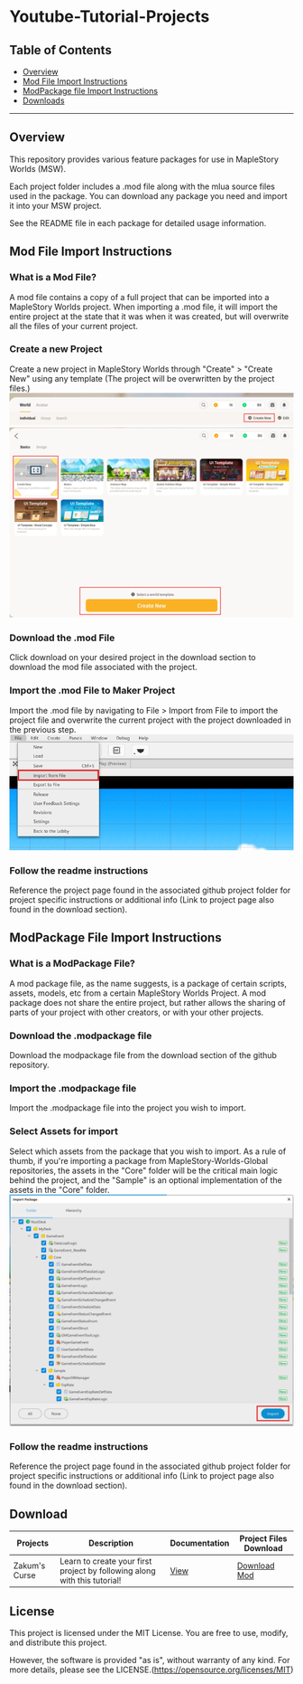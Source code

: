 # Youtube-Tutorial-Projects

## Table of Contents
- [Overview](#overview)
- [Mod File Import Instructions](#mod-file-import-instructions)
- [ModPackage file Import Instructions](#modpackage-file-import-instructions)
- [Downloads](#download)
---


## Overview
This repository provides various feature packages for use in MapleStory Worlds (MSW).

Each project folder includes a .mod file along with the mlua source files used in the package.
You can download any package you need and import it into your MSW project.

See the README file in each package for detailed usage information.

## Mod File Import Instructions

### What is a Mod File?
A mod file contains a copy of a full project that can be imported into a MapleStory Worlds project. When importing a .mod file, it will import the entire project at the state that it was when it was created, but will overwrite all the files of your current project. 

### Create a new Project
Create a new project in MapleStory Worlds through "Create" > "Create New" using any template  (The project will be overwritten by the project files.)
![Import Mod](https://github.com/MapleStory-Worlds-Global/GithubAssets/blob/7090461064b890e909107c4b0669c884aed47a4a/HowToImportModProject/HowTo_1.png "Create new Project")
![Import Mod](https://github.com/MapleStory-Worlds-Global/GithubAssets/blob/7090461064b890e909107c4b0669c884aed47a4a/HowToImportModProject/HowTo_2.png "Start from an empty project")

### Download the .mod File
Click download on your desired project in the download section to download the mod file associated with the project. 

### Import the .mod File to Maker Project
Import the .mod file by navigating to File > Import from File to import the project file and overwrite the current project with the project downloaded in the previous step. 
![Import Mod](https://github.com/MapleStory-Worlds-Global/GithubAssets/blob/2def2cfbc9b9f5465d55c411be8516db4f1fbac9/HowToImportModProject/HowTo_4.png "Import the mod into your new project")

### Follow the readme instructions 
Reference the project page found in the associated github project folder for project specific instructions or additional info (Link to project page also found in the download section).
 
## ModPackage File Import Instructions

### What is a ModPackage File?
A mod package file, as the name suggests, is a package of certain scripts, assets, models, etc from a certain MapleStory Worlds Project. A mod package does not share the entire project, but rather allows the sharing of parts of your project with other creators, or with your other projects. 

### Download the .modpackage file 
Download the modpackage file from the download section of the github repository. 
### Import the .modpackage file 
Import the .modpackage file into the project you wish to import. 

### Select Assets for import 
Select which assets from the package that you wish to import. 
As a rule of thumb, if you're importing a package from MapleStory-Worlds-Global repositories, the assets in the "Core" folder will be the critical main logic behind the project, and the "Sample" is an optional implementation of the assets in the "Core" folder. 
![Import Mod](https://github.com/MapleStory-Worlds-Global/GithubAssets/blob/7fe64477e9e49f86623a5bba007bc62bf78e0d31/HowToImportModPackage/HowTo_3.png "Select import assets")

### Follow the readme instructions 
Reference the project page found in the associated github project folder for project specific instructions or additional info (Link to project page also found in the download section).

## Download

| Projects | Description | Documentation | Project Files Download |
|---------|-------------|---------|--------------------|
| Zakum's Curse | Learn to create your first project by following along with this tutorial! | [View](https://github.com/MapleStory-Worlds-Global/YoutubeTutorialProjects/tree/main/Zakums_Curse) | [Download Mod](https://github.com/MapleStory-Worlds-Global/YoutubeTutorialProjects/raw/refs/heads/main/Zakums_Curse/Zakums_Curse_V1_1.mod) |

## License

This project is licensed under the MIT License.
You are free to use, modify, and distribute this project.

However, the software is provided "as is", without warranty of any kind.
For more details, please see the LICENSE.(https://opensource.org/licenses/MIT)
